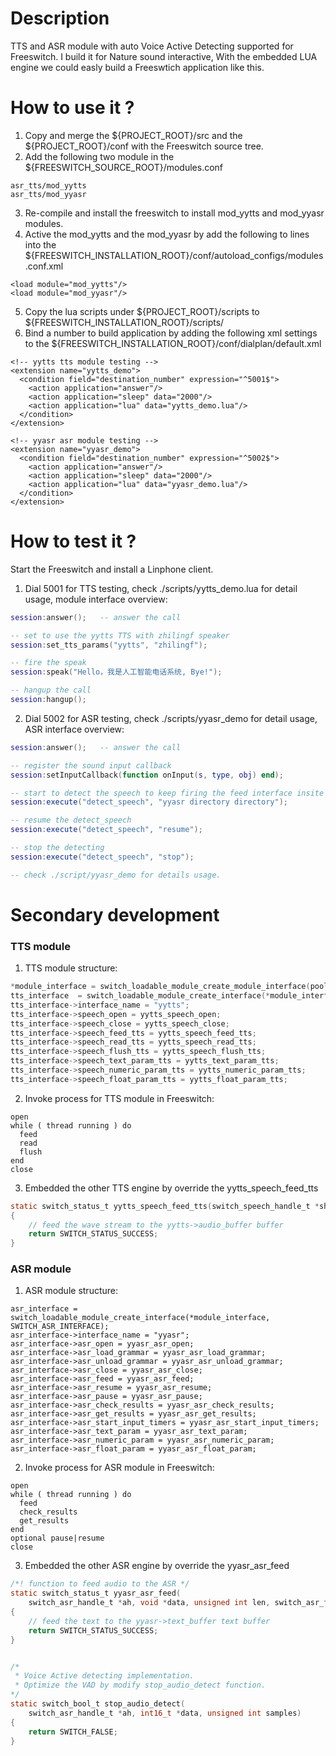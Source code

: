 # Description
TTS and ASR module with auto Voice Active Detecting supported for Freeswitch. 
I build it for Nature sound interactive, With the embedded LUA engine we could easly build a Freeswtich application like this.


# How to use it ?
1. Copy and merge the ${PROJECT_ROOT}/src and the ${PROJECT_ROOT}/conf with the Freeswitch source tree.
2. Add the following two module in the ${FREESWITCH_SOURCE_ROOT}/modules.conf
```
asr_tts/mod_yytts
asr_tts/mod_yyasr
```

3. Re-compile and install the freeswitch to install mod_yytts and mod_yyasr modules.
4. Active the mod_yytts and the mod_yyasr by add the following to lines into the ${FREESWITCH_INSTALLATION_ROOT}/conf/autoload_configs/modules.conf.xml
```
<load module="mod_yytts"/>
<load module="mod_yyasr"/>
```

5. Copy the lua scripts under ${PROJECT_ROOT}/scripts to ${FREESWITCH_INSTALLATION_ROOT}/scripts/
6. Bind a number to build application by adding the following xml settings to the ${FREESWITCH_INSTALLATION_ROOT}/conf/dialplan/default.xml
```
<!-- yytts tts module testing -->
<extension name="yytts_demo">
  <condition field="destination_number" expression="^5001$">
    <action application="answer"/>
    <action application="sleep" data="2000"/>
    <action application="lua" data="yytts_demo.lua"/>
  </condition>
</extension>

<!-- yyasr asr module testing -->
<extension name="yyasr_demo">
  <condition field="destination_number" expression="^5002$">
    <action application="answer"/>
    <action application="sleep" data="2000"/>
    <action application="lua" data="yyasr_demo.lua"/>
  </condition>
</extension>
``` 

# How to test it ?
Start the Freeswitch and install a Linphone client.
1. Dial 5001 for TTS testing, check ./scripts/yytts_demo.lua for detail usage, module interface overview:
```lua
session:answer();   -- answer the call

-- set to use the yytts TTS with zhilingf speaker
session:set_tts_params("yytts", "zhilingf");

-- fire the speak
session:speak("Hello，我是人工智能电话系统, Bye!");

-- hangup the call
session:hangup();
```

2. Dial 5002 for ASR testing, check ./scripts/yyasr_demo for detail usage, ASR interface overview:
```lua
session:answer();   -- answer the call

-- register the sound input callback
session:setInputCallback(function onInput(s, type, obj) end);

-- start to detect the speech to keep firing the feed interface insite yyasr module
session:execute("detect_speech", "yyasr directory directory");

-- resume the detect_speech
session:execute("detect_speech", "resume");

-- stop the detecting
session:execute("detect_speech", "stop");

-- check ./script/yyasr_demo for details usage.
```


# Secondary development

### TTS module
1. TTS module structure:
```c
*module_interface = switch_loadable_module_create_module_interface(pool, modname);
tts_interface  = switch_loadable_module_create_interface(*module_interface, SWITCH_SPEECH_INTERFACE);
tts_interface->interface_name = "yytts";
tts_interface->speech_open = yytts_speech_open;
tts_interface->speech_close = yytts_speech_close;
tts_interface->speech_feed_tts = yytts_speech_feed_tts;
tts_interface->speech_read_tts = yytts_speech_read_tts;
tts_interface->speech_flush_tts = yytts_speech_flush_tts;
tts_interface->speech_text_param_tts = yytts_text_param_tts;
tts_interface->speech_numeric_param_tts = yytts_numeric_param_tts;
tts_interface->speech_float_param_tts = yytts_float_param_tts;
```

2. Invoke process for TTS module in Freeswitch:
```
open
while ( thread running ) do
  feed
  read
  flush
end
close
```


3. Embedded the other TTS engine by override the yytts_speech_feed_tts
```c
static switch_status_t yytts_speech_feed_tts(switch_speech_handle_t *sh, char *text, switch_speech_flag_t *flags)
{
	// feed the wave stream to the yytts->audio_buffer buffer
	return SWITCH_STATUS_SUCCESS;
}
```

### ASR module
1. ASR module structure:
```
asr_interface = switch_loadable_module_create_interface(*module_interface, SWITCH_ASR_INTERFACE);
asr_interface->interface_name = "yyasr";
asr_interface->asr_open = yyasr_asr_open;
asr_interface->asr_load_grammar = yyasr_asr_load_grammar;
asr_interface->asr_unload_grammar = yyasr_asr_unload_grammar;
asr_interface->asr_close = yyasr_asr_close;
asr_interface->asr_feed = yyasr_asr_feed;
asr_interface->asr_resume = yyasr_asr_resume;
asr_interface->asr_pause = yyasr_asr_pause;
asr_interface->asr_check_results = yyasr_asr_check_results;
asr_interface->asr_get_results = yyasr_asr_get_results;
asr_interface->asr_start_input_timers = yyasr_asr_start_input_timers;
asr_interface->asr_text_param = yyasr_asr_text_param;
asr_interface->asr_numeric_param = yyasr_asr_numeric_param;
asr_interface->asr_float_param = yyasr_asr_float_param;
```

2. Invoke process for ASR module in Freeswitch:
```
open
while ( thread running ) do
  feed
  check_results
  get_results
end
optional pause|resume
close
```

3. Embedded the other ASR engine by override the yyasr_asr_feed
```c
/*! function to feed audio to the ASR */
static switch_status_t yyasr_asr_feed(
    switch_asr_handle_t *ah, void *data, unsigned int len, switch_asr_flag_t *flags)
{
	// feed the text to the yyasr->text_buffer text buffer
	return SWITCH_STATUS_SUCCESS;
}


/*
 * Voice Active detecting implementation.
 * Optimize the VAD by modify stop_audio_detect function.
*/
static switch_bool_t stop_audio_detect(
    switch_asr_handle_t *ah, int16_t *data, unsigned int samples)
{
    return SWITCH_FALSE;
}
```
